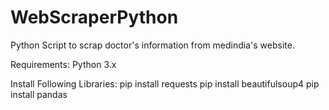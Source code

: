 # WebScraperPython
Python Script to scrap doctor's information from medindia's website.

Requirements: 
Python 3.x

Install Following Libraries:
pip install requests
pip install beautifulsoup4
pip install pandas
